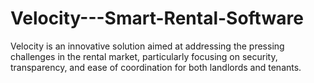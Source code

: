 # Velocity---Smart-Rental-Software
Velocity is an innovative solution aimed at addressing the pressing challenges in the rental market, particularly focusing on security, transparency, and ease of coordination for both landlords and tenants.
